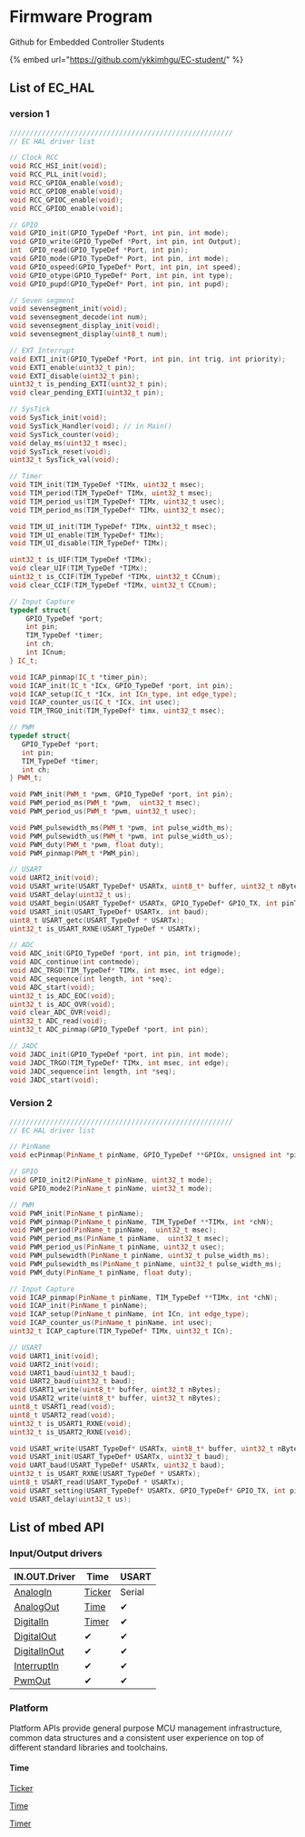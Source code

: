 # Firmware Program

Github for Embedded Controller Students

{% embed url="https://github.com/ykkimhgu/EC-student/" %}

## List of EC\_HAL

### version 1

```cpp
///////////////////////////////////////////////////////
// EC HAL driver list

// Clock RCC
void RCC_HSI_init(void);
void RCC_PLL_init(void);
void RCC_GPIOA_enable(void);
void RCC_GPIOB_enable(void);
void RCC_GPIOC_enable(void);
void RCC_GPIOD_enable(void);

// GPIO
void GPIO_init(GPIO_TypeDef *Port, int pin, int mode);
void GPIO_write(GPIO_TypeDef *Port, int pin, int Output);
int  GPIO_read(GPIO_TypeDef *Port, int pin);
void GPIO_mode(GPIO_TypeDef* Port, int pin, int mode);
void GPIO_ospeed(GPIO_TypeDef* Port, int pin, int speed);
void GPIO_otype(GPIO_TypeDef* Port, int pin, int type);
void GPIO_pupd(GPIO_TypeDef* Port, int pin, int pupd);

// Seven segment
void sevensegment_init(void);
void sevensegment_decode(int num);
void sevensegment_display_init(void);
void sevensegment_display(uint8_t num);

// EXT Interrupt
void EXTI_init(GPIO_TypeDef *Port, int pin, int trig, int priority);
void EXTI_enable(uint32_t pin);
void EXTI_disable(uint32_t pin);
uint32_t is_pending_EXTI(uint32_t pin);
void clear_pending_EXTI(uint32_t pin);

// SysTick
void SysTick_init(void);
void SysTick_Handler(void); // in Main()
void SysTick_counter(void);
void delay_ms(uint32_t msec);
void SysTick_reset(void);
uint32_t SysTick_val(void);

// Timer
void TIM_init(TIM_TypeDef *TIMx, uint32_t msec);
void TIM_period(TIM_TypeDef* TIMx, uint32_t msec);		
void TIM_period_us(TIM_TypeDef* TIMx, uint32_t usec);  	
void TIM_period_ms(TIM_TypeDef* TIMx, uint32_t msec);

void TIM_UI_init(TIM_TypeDef* TIMx, uint32_t msec); 
void TIM_UI_enable(TIM_TypeDef* TIMx); 
void TIM_UI_disable(TIM_TypeDef* TIMx);

uint32_t is_UIF(TIM_TypeDef *TIMx);
void clear_UIF(TIM_TypeDef *TIMx);
uint32_t is_CCIF(TIM_TypeDef *TIMx, uint32_t CCnum);
void clear_CCIF(TIM_TypeDef *TIMx, uint32_t CCnum);

// Input Capture
typedef struct{
	GPIO_TypeDef *port;
	int pin;   
	TIM_TypeDef *timer;
	int ch; 
	int ICnum;
} IC_t;

void ICAP_pinmap(IC_t *timer_pin);
void ICAP_init(IC_t *ICx, GPIO_TypeDef *port, int pin);
void ICAP_setup(IC_t *ICx, int ICn_type, int edge_type);
void ICAP_counter_us(IC_t *ICx, int usec);
void TIM_TRGO_init(TIM_TypeDef* timx, uint32_t msec);

// PWM
typedef struct{
   GPIO_TypeDef *port;
   int pin;
   TIM_TypeDef *timer;
   int ch;
} PWM_t;

void PWM_init(PWM_t *pwm, GPIO_TypeDef *port, int pin);
void PWM_period_ms(PWM_t *pwm,  uint32_t msec);		
void PWM_period_us(PWM_t *pwm, uint32_t usec); 

void PWM_pulsewidth_ms(PWM_t *pwm, int pulse_width_ms);
void PWM_pulsewidth_us(PWM_t *pwm, int pulse_width_us);
void PWM_duty(PWM_t *pwm, float duty);
void PWM_pinmap(PWM_t *PWM_pin);

// USART
void UART2_init(void);
void USART_write(USART_TypeDef* USARTx, uint8_t* buffer, uint32_t nBytes);
void USART_delay(uint32_t us);  
void USART_begin(USART_TypeDef* USARTx, GPIO_TypeDef* GPIO_TX, int pinTX, GPIO_TypeDef* GPIO_RX, int pinRX, int baud);
void USART_init(USART_TypeDef* USARTx, int baud);  															
uint8_t USART_getc(USART_TypeDef * USARTx);										
uint32_t is_USART_RXNE(USART_TypeDef * USARTx);

// ADC
void ADC_init(GPIO_TypeDef *port, int pin, int trigmode);
void ADC_continue(int contmode); 													
void ADC_TRGO(TIM_TypeDef* TIMx, int msec, int edge);
void ADC_sequence(int length, int *seq); 
void ADC_start(void);
uint32_t is_ADC_EOC(void);
uint32_t is_ADC_OVR(void);
void clear_ADC_OVR(void);
uint32_t ADC_read(void);
uint32_t ADC_pinmap(GPIO_TypeDef *port, int pin);

// JADC
void JADC_init(GPIO_TypeDef *port, int pin, int mode);
void JADC_TRGO(TIM_TypeDef* TIMx, int msec, int edge);
void JADC_sequence(int length, int *seq); 
void JADC_start(void);
```



### Version 2

```cpp
///////////////////////////////////////////////////////
// EC HAL driver list

// PinName
void ecPinmap(PinName_t pinName, GPIO_TypeDef **GPIOx, unsigned int *pin);

// GPIO
void GPIO_init2(PinName_t pinName, uint32_t mode);
void GPIO_mode2(PinName_t pinName, uint32_t mode);

// PWM
void PWM_init(PinName_t pinName);
void PWM_pinmap(PinName_t pinName, TIM_TypeDef **TIMx, int *chN);
void PWM_period(PinName_t pinName,  uint32_t msec);	
void PWM_period_ms(PinName_t pinName,  uint32_t msec);
void PWM_period_us(PinName_t pinName, uint32_t usec);
void PWM_pulsewidth(PinName_t pinName, uint32_t pulse_width_ms);
void PWM_pulsewidth_ms(PinName_t pinName, uint32_t pulse_width_ms);
void PWM_duty(PinName_t pinName, float duty);

// Input Capture
void ICAP_pinmap(PinName_t pinName, TIM_TypeDef **TIMx, int *chN);
void ICAP_init(PinName_t pinName);
void ICAP_setup(PinName_t pinName, int ICn, int edge_type);
void ICAP_counter_us(PinName_t pinName, int usec);
uint32_t ICAP_capture(TIM_TypeDef* TIMx, uint32_t ICn);

// USART
void UART1_init(void);
void UART2_init(void);	
void UART1_baud(uint32_t baud);
void UART2_baud(uint32_t baud);
void USART1_write(uint8_t* buffer, uint32_t nBytes);
void USART2_write(uint8_t* buffer, uint32_t nBytes);
uint8_t USART1_read(void);										
uint8_t USART2_read(void);	
uint32_t is_USART1_RXNE(void);
uint32_t is_USART2_RXNE(void);

void USART_write(USART_TypeDef* USARTx, uint8_t* buffer, uint32_t nBytes);
void USART_init(USART_TypeDef* USARTx, uint32_t baud);  		
void UART_baud(USART_TypeDef* USARTx, uint32_t baud);											
uint32_t is_USART_RXNE(USART_TypeDef * USARTx);
uint8_t USART_read(USART_TypeDef * USARTx);										
void USART_setting(USART_TypeDef* USARTx, GPIO_TypeDef* GPIO_TX, int pinTX, GPIO_TypeDef* GPIO_RX, int pinRX, uint32_t baud); 
void USART_delay(uint32_t us);  


```



## List of mbed API

### Input/Output drivers

| IN.OUT.Driver                                                                 | Time                                                              | USART  |
| ----------------------------------------------------------------------------- | ----------------------------------------------------------------- | ------ |
| [AnalogIn](https://os.mbed.com/docs/mbed-os/v6.13/apis/i-o-apis.html)         | [Ticker](https://os.mbed.com/docs/mbed-os/v6.13/apis/ticker.html) | Serial |
| [AnalogOut](https://os.mbed.com/docs/mbed-os/v6.13/apis/analogout.html)       | [Time](https://os.mbed.com/docs/mbed-os/v6.13/apis/time.html)     | ✔      |
| [DigitalIn](https://os.mbed.com/docs/mbed-os/v6.13/apis/digitalin.html)       | [Timer](https://os.mbed.com/docs/mbed-os/v6.13/apis/timer.html)   | ✔      |
| [DigitalOut](https://os.mbed.com/docs/mbed-os/v6.13/apis/digitalout.html)     | ✔                                                                 | ✔      |
| [DigitalInOut](https://os.mbed.com/docs/mbed-os/v6.13/apis/digitalinout.html) | ✔                                                                 | ✔      |
| [InterruptIn](https://os.mbed.com/docs/mbed-os/v6.13/apis/interruptin.html)   | ✔                                                                 | ✔      |
| [PwmOut](https://os.mbed.com/docs/mbed-os/v6.13/apis/pwmout.html)             | ✔                                                                 | ✔      |

### Platform

Platform APIs provide general purpose MCU management infrastructure, common data structures and a consistent user experience on top of different standard libraries and toolchains.

#### Time

[Ticker](https://os.mbed.com/docs/mbed-os/v6.13/apis/ticker.html)

[Time](https://os.mbed.com/docs/mbed-os/v6.13/apis/time.html)

[Timer](https://os.mbed.com/docs/mbed-os/v6.13/apis/timer.html)
